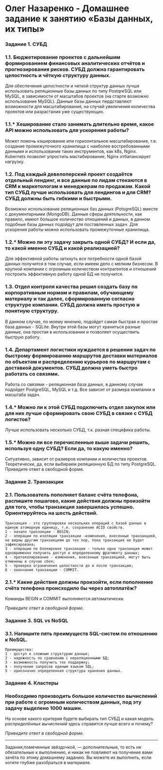 # Олег Назаренко - Домашнее задание к занятию «Базы данных, их типы»


### Задание 1. СУБД

### 1.1. Бюджетирование проектов с дальнейшим формированием финансовых аналитических отчётов и прогнозирования рисков. СУБД должна гарантировать целостность и чёткую структуру данных.

Для обеспечения целостности и четкой структур данных лучше использовать реляционные базы данных по типу PostqreSQL или MySQL, в зависимости от масштабов проектов (на старте возможно использование MySQL). Данные базы данных пердставляют возможности для масштабирования, на случай увеличения количества проектов или разрастания уже существующих.

### 1.1.* Хеширование стало занимать длительно время, какое API можно использовать для ускорения работы?

Может помочь кэширование или горизонтальное масштабирование, т.е. создание промежуточного хранилища с наиболее востребованными данными и использование таких инструментов, как k8s, Nginx. Kubernets позволит упростить мастабирование, Nginx отбалансирует нагрузку.
### 1.2. Под каждый девелоперский проект создаётся отдельный лендинг, и все данные по лидам стекаются в CRM к маркетологам и менеджерам по продажам. Какой тип СУБД лучше использовать для лендингов и для CRM? СУБД должны быть гибкими и быстрыми.
Возможно использование реляционных баз данных (PotsgreSQL) вместе с документарными (MongoDB). Данные сферы деятельности, как правило, имеют большое количество отношений и данных, в данном подобные базы данных подойдут для поставленных задач. Для ускорения работы можно использовать промежуточные хранилища.
### 1.2.* Можно ли эту задачу закрыть одной СУБД? И если да, то какой именно СУБД и какой реализацией?
Для эффективной работы заткнуть все потребности одной базой данных получится в том случае, если имеем дело с мелким бизнесом. В крупной компании с огромным количеством контрагентов и отношений построить эффективную работу одной БД не получится.

### 1.3. Отдел контроля качества решил создать базу по корпоративным нормам и правилам, обучающему материалу и так далее, сформированную согласно структуре компании. СУБД должна иметь простую и понятную структуру.
В данном случае, по моему мнению, подойдет самая быстрая и простая база данных - SQLite. Внутри этой базы могут храниться разные данные, она простая в использовании и позволяет осуществить быструю работу.

### 1.4. Департамент логистики нуждается в решении задач по быстрому формированию маршрутов доставки материалов по объектам и распределению курьеров по маршрутам с доставкой документов. СУБД должна уметь быстро работать со связями.
Работа со связями - реляционная база данных, в данному случае подойдет PostgreSQL, MySQL и т.д. Все зависит от размера компании и масштаба задач.

### 1.4.* Можно ли к этой СУБД подключить отдел закупок или для них лучше сформировать свою СУБД в связке с СУБД логистов? 
Лучше использовать несколько СУБД, т.к. разная специфика работы.

### 1.5.* Можно ли все перечисленные выше задачи решить, используя одну СУБД? Если да, то какую именно?
Ситуативно, зависит от размеров компании и количества проектов. Теоретически, да, если выбираем реляционную БД по типу PostgreSQL. Приведите ответ в свободной форме.

### Задание 2. Транзакции

### 2.1. Пользователь пополняет баланс счёта телефона, распишите пошагово, какие действия должны произойти для того, чтобы транзакция завершилась успешно. Ориентируйтесь на шесть действий.
```
Транзакция - это группировка нескольких операций с базой данных в единую атомарную единицу, т.е. сохранение ACID свойств.
1 - начало транзакции - BEGIN;
2 - операции по изоляции транзакции -изменения, внесенные транзакцией, не видны другим транзакциям до тех пор, пока транзакция не будет зафиксирована;
3 - операции по блокировке транзакции - только одна транзакция может одновременно получить доступ к определенному фрагменту данных;
4 - протоколирование - изменения, внесенные транзакцией, могут быть отменены в случае сбоя;
5 - проверка ограничения целостности до и после транзакции;
6 - окончание транзакции - COMMIT.
```
### 2.1.* Какие действия должны произойти, если пополнение счёта телефона происходило бы через автоплатёж?
Команды BEGIN и COMMIT выполняются автоматически.

*Приведите ответ в свободной форме.*

### Задание 3. SQL vs NoSQL

### 3.1. Напишите пять преимуществ SQL-систем по отношению к NoSQL. 
```
Преимущества:
1 - доступ к сложным структурам данных;
2 - надежность по сравнению с нереляционными БД;
3 - возможность получить тех поддержку;
4 - получение запросов единым языком SQL;
5 - однозначно определенная структура хранения данных.
```
### Задание 4. Кластеры

### Необходимо производить большое количество вычислений при работе с огромным количеством данных, под эту задачу выделено 1000 машин. 

На основе какого критерия будете выбирать тип СУБД и какая модель *распределённых вычислений* 
здесь справится лучше всего и почему?

*Приведите ответ в свободной форме.*

---

Задания,помеченные звёздочкой, — дополнительные, то есть не обязательные к выполнению, и никак не повлияют на получение вами зачёта по этому домашнему заданию. Вы можете их выполнить, если хотите глубже разобраться в материале.

